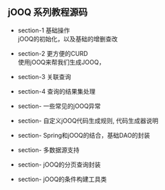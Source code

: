 ## jOOQ 系列教程源码

- section-1 基础操作   
jOOQ的初始化，以及基础的增删查改 

- section-2 更方便的CURD    
使用jOOQ来帮我们生成JOOQ，

- section-3 关联查询

- section-4 查询的结果集处理

- section- 一些常见的jOOQ异常

- section- 自定义jOOQ代码生成规则, 代码生成器说明

- section-  Spring和jOOQ的结合，基础DAO的封装

- section-  多数据源支持

- section-  jOOQ的分页查询封装

- section-  jOOQ的条件构建工具类
